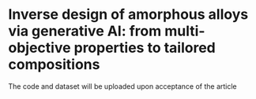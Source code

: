 # Inverse design of amorphous alloys via generative AI: from multi-objective properties to tailored compositions
The code and dataset will be uploaded upon acceptance of the article
